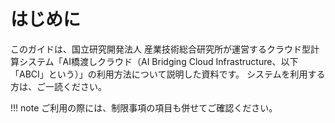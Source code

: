 # はじめに

このガイドは、国立研究開発法人 産業技術総合研究所が運営するクラウド型計算システム「AI橋渡しクラウド（AI Bridging Cloud Infrastructure、以下「ABCI」という）」の利用方法について説明した資料です。
システムを利用する方は、ご一読ください。



!!! note 
    ご利用の際には、制限事項の項目も併せてご確認ください。
